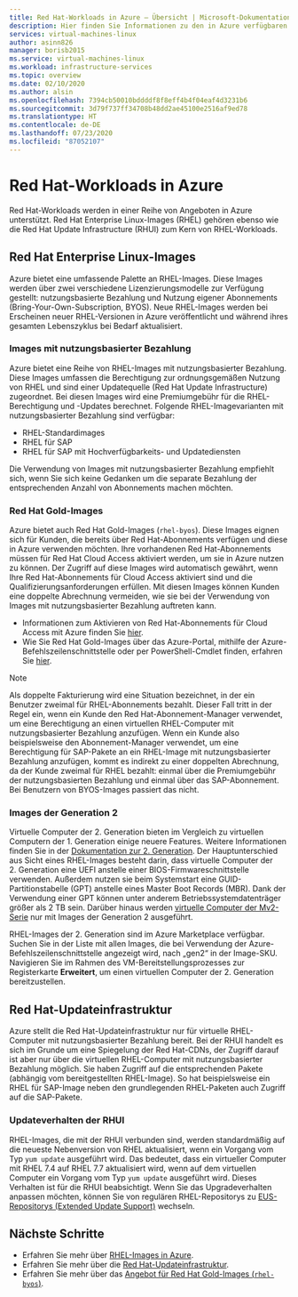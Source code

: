 ```yaml
---
title: Red Hat-Workloads in Azure – Übersicht | Microsoft-Dokumentation
description: Hier finden Sie Informationen zu den in Azure verfügbaren Red Hat-Produktangeboten.
services: virtual-machines-linux
author: asinn826
manager: borisb2015
ms.service: virtual-machines-linux
ms.workload: infrastructure-services
ms.topic: overview
ms.date: 02/10/2020
ms.author: alsin
ms.openlocfilehash: 7394cb50010bddddf8f8eff4b4f04eaf4d3231b6
ms.sourcegitcommit: 3d79f737ff34708b48dd2ae45100e2516af9ed78
ms.translationtype: HT
ms.contentlocale: de-DE
ms.lasthandoff: 07/23/2020
ms.locfileid: "87052107"
---
```

# <a name="red-hat-workloads-on-azure"></a>Red Hat-Workloads in Azure

Red Hat-Workloads werden in einer Reihe von Angeboten in Azure unterstützt. Red Hat Enterprise Linux-Images (RHEL) gehören ebenso wie die Red Hat Update Infrastructure (RHUI) zum Kern von RHEL-Workloads.

## <a name="red-hat-enterprise-linux-images"></a>Red Hat Enterprise Linux-Images

Azure bietet eine umfassende Palette an RHEL-Images. Diese Images werden über zwei verschiedene Lizenzierungsmodelle zur Verfügung gestellt: nutzungsbasierte Bezahlung und Nutzung eigener Abonnements (Bring-Your-Own-Subscription, BYOS). Neue RHEL-Images werden bei Erscheinen neuer RHEL-Versionen in Azure veröffentlicht und während ihres gesamten Lebenszyklus bei Bedarf aktualisiert.

### <a name="pay-as-you-go-images"></a>Images mit nutzungsbasierter Bezahlung

Azure bietet eine Reihe von RHEL-Images mit nutzungsbasierter Bezahlung. Diese Images umfassen die Berechtigung zur ordnungsgemäßen Nutzung von RHEL und sind einer Updatequelle (Red Hat Update Infrastructure) zugeordnet. Bei diesen Images wird eine Premiumgebühr für die RHEL-Berechtigung und -Updates berechnet. Folgende RHEL-Imagevarianten mit nutzungsbasierter Bezahlung sind verfügbar:

* RHEL-Standardimages
* RHEL für SAP
* RHEL für SAP mit Hochverfügbarkeits- und Updatediensten

Die Verwendung von Images mit nutzungsbasierter Bezahlung empfiehlt sich, wenn Sie sich keine Gedanken um die separate Bezahlung der entsprechenden Anzahl von Abonnements machen möchten.

### <a name="red-hat-gold-images"></a>Red Hat Gold-Images

Azure bietet auch Red Hat Gold-Images (`rhel-byos`). Diese Images eignen sich für Kunden, die bereits über Red Hat-Abonnements verfügen und diese in Azure verwenden möchten. Ihre vorhandenen Red Hat-Abonnements müssen für Red Hat Cloud Access aktiviert werden, um sie in Azure nutzen zu können. Der Zugriff auf diese Images wird automatisch gewährt, wenn Ihre Red Hat-Abonnements für Cloud Access aktiviert sind und die Qualifizierungsanforderungen erfüllen. Mit diesen Images können Kunden eine doppelte Abrechnung vermeiden, wie sie bei der Verwendung von Images mit nutzungsbasierter Bezahlung auftreten kann.
* Informationen zum Aktivieren von Red Hat-Abonnements für Cloud Access mit Azure finden Sie [hier](https://access.redhat.com/documentation/en-us/red_hat_subscription_management/1/html/red_hat_cloud_access_reference_guide/con-enable-subs).
* Wie Sie Red Hat Gold-Images über das Azure-Portal, mithilfe der Azure-Befehlszeilenschnittstelle oder per PowerShell-Cmdlet finden, erfahren Sie [hier](./byos.md).

> [!NOTE]
> Als doppelte Fakturierung wird eine Situation bezeichnet, in der ein Benutzer zweimal für RHEL-Abonnements bezahlt. Dieser Fall tritt in der Regel ein, wenn ein Kunde den Red Hat-Abonnement-Manager verwendet, um eine Berechtigung an einen virtuellen RHEL-Computer mit nutzungsbasierter Bezahlung anzufügen. Wenn ein Kunde also beispielsweise den Abonnement-Manager verwendet, um eine Berechtigung für SAP-Pakete an ein RHEL-Image mit nutzungsbasierter Bezahlung anzufügen, kommt es indirekt zu einer doppelten Abrechnung, da der Kunde zweimal für RHEL bezahlt: einmal über die Premiumgebühr der nutzungsbasierten Bezahlung und einmal über das SAP-Abonnement. Bei Benutzern von BYOS-Images passiert das nicht.

### <a name="generation-2-images"></a>Images der Generation 2

Virtuelle Computer der 2. Generation bieten im Vergleich zu virtuellen Computern der 1. Generation einige neuere Features. Weitere Informationen finden Sie in der [Dokumentation zur 2. Generation](../../linux/generation-2.md). Der Hauptunterschied aus Sicht eines RHEL-Images besteht darin, dass virtuelle Computer der 2. Generation eine UEFI anstelle einer BIOS-Firmwareschnittstelle verwenden. Außerdem nutzen sie beim Systemstart eine GUID-Partitionstabelle (GPT) anstelle eines Master Boot Records (MBR). Dank der Verwendung einer GPT können unter anderem Betriebssystemdatenträger größer als 2 TB sein. Darüber hinaus werden [virtuelle Computer der Mv2-Serie](../../mv2-series.md) nur mit Images der Generation 2 ausgeführt.

RHEL-Images der 2. Generation sind im Azure Marketplace verfügbar. Suchen Sie in der Liste mit allen Images, die bei Verwendung der Azure-Befehlszeilenschnittstelle angezeigt wird, nach „gen2“ in der Image-SKU. Navigieren Sie im Rahmen des VM-Bereitstellungsprozesses zur Registerkarte **Erweitert**, um einen virtuellen Computer der 2. Generation bereitzustellen.

## <a name="red-hat-update-infrastructure"></a>Red Hat-Updateinfrastruktur

Azure stellt die Red Hat-Updateinfrastruktur nur für virtuelle RHEL-Computer mit nutzungsbasierter Bezahlung bereit. Bei der RHUI handelt es sich im Grunde um eine Spiegelung der Red Hat-CDNs, der Zugriff darauf ist aber nur über die virtuellen RHEL-Computer mit nutzungsbasierter Bezahlung möglich. Sie haben Zugriff auf die entsprechenden Pakete (abhängig vom bereitgestellten RHEL-Image). So hat beispielsweise ein RHEL für SAP-Image neben den grundlegenden RHEL-Paketen auch Zugriff auf die SAP-Pakete.

### <a name="rhui-update-behavior"></a>Updateverhalten der RHUI

RHEL-Images, die mit der RHUI verbunden sind, werden standardmäßig auf die neueste Nebenversion von RHEL aktualisiert, wenn ein Vorgang vom Typ `yum update` ausgeführt wird. Das bedeutet, dass ein virtueller Computer mit RHEL 7.4 auf RHEL 7.7 aktualisiert wird, wenn auf dem virtuellen Computer ein Vorgang vom Typ `yum update` ausgeführt wird. Dieses Verhalten ist für die RHUI beabsichtigt. Wenn Sie das Upgradeverhalten anpassen möchten, können Sie von regulären RHEL-Repositorys zu [EUS-Repositorys (Extended Update Support)](./redhat-rhui.md#rhel-eus-and-version-locking-rhel-vms) wechseln.

## <a name="next-steps"></a>Nächste Schritte

* Erfahren Sie mehr über [RHEL-Images in Azure](./redhat-images.md).
* Erfahren Sie mehr über die [Red Hat-Updateinfrastruktur](./redhat-rhui.md).
* Erfahren Sie mehr über das [Angebot für Red Hat Gold-Images (`rhel-byos`)](./byos.md).
